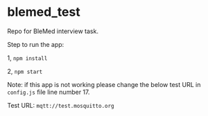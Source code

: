 # blemed_test
Repo for BleMed interview task.

Step to run the app:

1, `npm install`

2, `npm start`

Note: if this app is not working please change the below test URL in `config.js` file line number 17.

Test URL: `mqtt://test.mosquitto.org`
